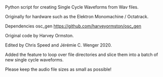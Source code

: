 Python script for creating Single Cycle Waveforms from Wav files.

Originally for hardware such as the Elektron Monomachine / Octatrack. 

Dependencies
osc_gen https://github.com/harveyormston/osc_gen

Original code by Harvey Ormston.

Edited by Chris Speed and Jérémie C. Wenger 2020.

Added the feature to loop over file directories and slice them into a batch of new single cycle waveforms.

Please keep the audio file sizes as small as possible!